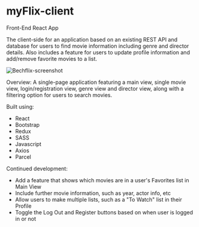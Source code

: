 # myFlix-client

Front-End React App

The client-side for an application based on an existing REST API and database 
for users to find movie information including genre and director details. Also 
includes a feature for users to update profile information and add/remove favorite
movies to a list.

![Bechflix-screenshot](https://user-images.githubusercontent.com/91907563/168342873-77f50d54-9395-4f88-8afa-bff7f17c279b.png)

Overview:
A single-page application featuring a main view, single movie view, login/registration view,
genre view and director view, along with a filtering option for users to search movies.

Built using:
- React
- Bootstrap
- Redux
- SASS
- Javascript
- Axios
- Parcel


Continued development:
- Add a feature that shows which movies are in a user's Favorites list in Main View
- Include further movie information, such as year, actor info, etc
- Allow users to make multiple lists, such as a "To Watch" list in their Profile
- Toggle the Log Out and Register buttons based on when user is logged in or not

